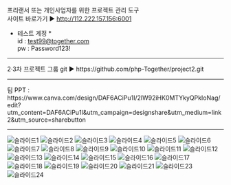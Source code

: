 프리랜서 또는 개인사업자를 위한 프로젝트 관리 도구 <br>
사이트 바로가기 ▶ http://112.222.157.156:6001 <br>
* 테스트 계정 * <br>
id : test99@together.com <br>
pw : Password123!
<hr>
2·3차 프로젝트 그룹 git ▶ https://github.com/php-Together/project2.git
<hr>
팀 PPT : https://www.canva.com/design/DAF6ACiPu1I/2lW92iHK0MTYkyQPkIoNag/edit?utm_content=DAF6ACiPu1I&utm_campaign=designshare&utm_medium=link2&utm_source=sharebutton
<hr>

![슬라이드1](https://github.com/jueunyang08/php_project2/assets/142575014/edddfaaf-bd97-4e67-af76-bd728471b762)
![슬라이드2](https://github.com/jueunyang08/php_project2/assets/142575014/67dc44fa-1b64-4e64-b88f-5013376e2737)
![슬라이드3](https://github.com/jueunyang08/php_project2/assets/142575014/fa6eb6e3-871b-4a22-8c71-6a47ed570a62)
![슬라이드4](https://github.com/jueunyang08/php_project2/assets/142575014/98970119-1b39-46b4-88b7-275b893bdbb6)
![슬라이드5](https://github.com/jueunyang08/php_project2/assets/142575014/c46e704d-47a9-4d98-bcb4-a7937ffb15c7)
![슬라이드6](https://github.com/jueunyang08/php_project2/assets/142575014/269e5f9b-2410-4ca6-82eb-47b4f1ac13b7)
![슬라이드7](https://github.com/jueunyang08/php_project2/assets/142575014/578c1aaa-f7dd-4579-825f-889042af1203)
![슬라이드8](https://github.com/jueunyang08/php_project2/assets/142575014/c861a2f6-b1aa-412a-8b20-24319ef0af23)
![슬라이드9](https://github.com/jueunyang08/php_project2/assets/142575014/0554533e-ed3f-4090-affe-15c9e28dacb8)
![슬라이드10](https://github.com/jueunyang08/php_project2/assets/142575014/e8c84702-fa50-477b-aa8f-0574a21f3b28)
![슬라이드11](https://github.com/jueunyang08/php_project2/assets/142575014/7a70bf0e-5b1a-485a-a057-083a3f62ed78)
![슬라이드12](https://github.com/jueunyang08/php_project2/assets/142575014/30889930-5c75-4381-92ad-59358451de8b)
![슬라이드13](https://github.com/jueunyang08/php_project2/assets/142575014/ff593b9d-e91f-46d0-9c4b-f230b931c398)
![슬라이드14](https://github.com/jueunyang08/php_project2/assets/142575014/100757c8-f7b7-47cb-97fd-1dfcfda796bb)
![슬라이드15](https://github.com/jueunyang08/php_project2/assets/142575014/808a5ab2-4050-4578-8dab-8653eeef88b4)
![슬라이드16](https://github.com/jueunyang08/php_project2/assets/142575014/8055dd2d-c744-4969-b8bb-5c3ce241b501)
![슬라이드17](https://github.com/jueunyang08/php_project2/assets/142575014/e5801d04-f784-4efa-9d4b-d14e20dde24b)
![슬라이드18](https://github.com/jueunyang08/php_project2/assets/142575014/811e0625-7e60-41ce-9a67-95c47835fa17)
![슬라이드19](https://github.com/jueunyang08/php_project2/assets/142575014/d93bb2c9-01b4-49cc-bc71-e44e405511fb)
![슬라이드20](https://github.com/jueunyang08/php_project2/assets/142575014/0028eb81-47e5-4af9-948d-224a5d295bf0)
![슬라이드21](https://github.com/jueunyang08/php_project2/assets/142575014/b2ecd05a-ee17-4c2a-8444-cee295287a00)
![슬라이드23](https://github.com/jueunyang08/php_project2/assets/142575014/29159941-cec0-4f3f-8a06-e401693aca8c)
![슬라이드24](https://github.com/jueunyang08/php_project2/assets/142575014/6a77fe0a-1dd6-42a4-891d-6d3378d499b2)
